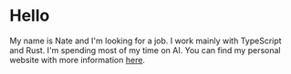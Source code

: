 # Hello

My name is Nate and I'm looking for a job. I work mainly with TypeScript and Rust. I'm spending most of my time on AI. You can find my personal website with more information [here](https://natedavis.dev).
